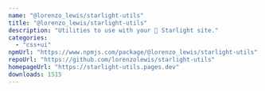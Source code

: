 ```yaml
---
name: "@lorenzo_lewis/starlight-utils"
title: "@lorenzo_lewis/starlight-utils"
description: "Utilities to use with your 🌟 Starlight site."
categories:
  - "css+ui"
npmUrl: "https://www.npmjs.com/package/@lorenzo_lewis/starlight-utils"
repoUrl: "https://github.com/lorenzolewis/starlight-utils"
homepageUrl: "https://starlight-utils.pages.dev"
downloads: 1515
---
```

